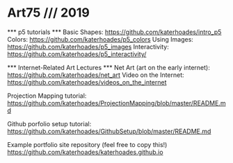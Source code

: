 # Art75 /// 2019

*** p5 tutorials ***
Basic Shapes: https://github.com/katerhoades/intro_p5
Colors: https://github.com/katerhoades/p5_colors
Using Images: https://github.com/katerhoades/p5_images
Interactivity: https://github.com/katerhoades/p5_interactivity/

*** Internet-Related Art Lectures ***
Net Art (art on the early internet): https://github.com/katerhoades/net_art
Video on the Internet: https://github.com/katerhoades/videos_on_the_internet


Projection Mapping tutorial: https://github.com/katerhoades/ProjectionMapping/blob/master/README.md

Github porfolio setup tutorial: https://github.com/katerhoades/GithubSetup/blob/master/README.md

Example portfolio site repository (feel free to copy this!) https://github.com/katerhoades/katerhoades.github.io

